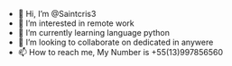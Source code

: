 - 👋 Hi, I’m @Saintcris3
- 👀 I’m interested in remote work
- 🌱 I’m currently learning language python
- 💞️ I’m looking to collaborate on dedicated in anywere
- 📫 How to reach me, My Number is +55(13)997856560

<!---
Saintcris3/Saintcris3 is a ✨ special ✨ repository because its `README.md` (this file) appears on your GitHub profile.
You can click the Preview link to take a look at your changes.
--->
